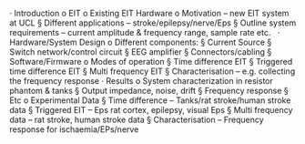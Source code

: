 · Introduction
	o EIT
	o Existing EIT Hardware
	o Motivation –  new EIT system at UCL
		§ Different applications – stroke/epilepsy/nerve/Eps
		§ Outline system requirements – current amplitude & frequency range, sample rate etc.
		 
· Hardware/System Design
	o Different components:
		§ Current Source
		§ Switch network/control circuit
		§ EEG amplifier
		§ Connectors/cabling
		§ Software/Firmware
	o Modes of operation
		§ Time difference EIT
		§ Triggered time difference EIT
		§ Multi frequency EIT
		§ Characterisation – e.g. collecting the frequency response
· Results
	o System characterization in resistor phantom & tanks
		§ Output impedance, noise, drift
		§ Frequency response
		§ Etc
	o Experimental Data
		§ Time difference – Tanks/rat stroke/human stroke data
		§ Triggered EIT – Eps rat cortex, epilepsy, visual Eps
		§ Multi frequency data – rat stroke, human stroke data
		§ Characterisation – Frequency response for ischaemia/EPs/nerve 

